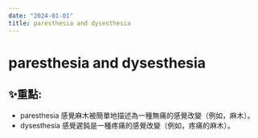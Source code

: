 ```yaml
---
date: "2024-01-01"
title: paresthesia and dysesthesia
---
```


# paresthesia and dysesthesia

## ✨重點:
- paresthesia 感覺麻木被簡單地描述為一種無痛的感覺改變（例如，麻木）。
- dysesthesia 感覺遲鈍是一種疼痛的感覺改變（例如，疼痛的麻木）。
